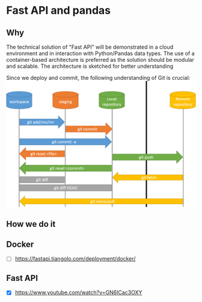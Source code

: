 # Fast API and pandas

## Why

The technical solution of "Fast API" will be demonstrated in a cloud environment and in interaction with Python/Pandas data types. The use of a container-based architecture is preferred as the solution should be modular and scalable. The architecture is sketched for better understanding

Since we deploy and commit, the following understanding of Git is crucial:
![GitHub Workflow](doc/git_workflow.png)

## How we do it

## Docker

- [ ] <https://fastapi.tiangolo.com/deployment/docker/>

## Fast API

- [x] https://www.youtube.com/watch?v=GN6ICac3OXY
